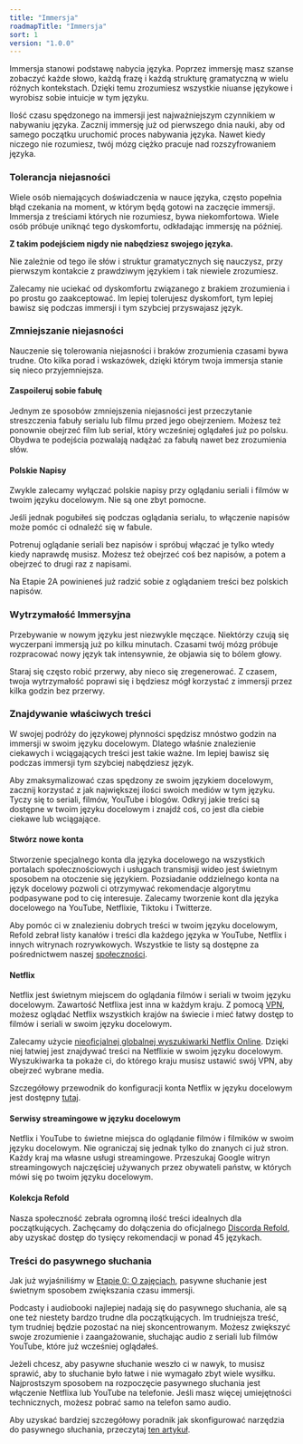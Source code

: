```yaml
---
title: "Immersja"
roadmapTitle: "Immersja"
sort: 1
version: "1.0.0"
---
```


Immersja stanowi podstawę nabycia języka. Poprzez immersję masz szanse zobaczyć każde słowo, każdą frazę i każdą strukturę gramatyczną w wielu różnych kontekstach. Dzięki temu zrozumiesz wszystkie niuanse językowe i wyrobisz sobie intuicje w tym języku.

Ilość czasu spędzonego na immersji jest najważniejszym czynnikiem w nabywaniu języka. Zacznij immersję już od pierwszego dnia nauki, aby od samego początku uruchomić proces nabywania języka. Nawet kiedy niczego nie rozumiesz, twój mózg ciężko pracuje nad rozszyfrowaniem języka.

### Tolerancja niejasności
Wiele osób niemających doświadczenia w nauce języka, często popełnia błąd czekania na moment, w którym będą gotowi na zaczęcie immersji. Immersja z treściami których nie rozumiesz, bywa niekomfortowa. Wiele osób próbuje uniknąć tego dyskomfortu, odkładając immersję na później.

**Z takim podejściem nigdy nie nabędziesz swojego języka.**

Nie zależnie od tego ile słów i struktur gramatycznych się nauczysz, przy pierwszym kontakcie z prawdziwym językiem i tak niewiele zrozumiesz.

Zalecamy nie uciekać od dyskomfortu związanego z brakiem zrozumienia i po prostu go zaakceptować. Im lepiej tolerujesz dyskomfort, tym lepiej bawisz się podczas immersji i tym szybciej przyswajasz język.

### Zmniejszanie niejasności
Nauczenie się tolerowania niejasności i braków zrozumienia czasami bywa trudne. Oto kilka porad i wskazówek, dzięki którym twoja immersja stanie się nieco przyjemniejsza.

#### Zaspoileruj sobie fabułę
Jednym ze sposobów zmniejszenia niejasności jest przeczytanie streszczenia fabuły serialu lub filmu przed jego obejrzeniem. Możesz też ponownie obejrzeć film lub serial, który wcześniej oglądałeś już po polsku. Obydwa te podejścia pozwalają nadążać za fabułą nawet bez zrozumienia słów.

#### Polskie Napisy
Zwykle zalecamy wyłączać polskie napisy przy oglądaniu seriali i filmów w twoim języku docelowym. Nie są one zbyt pomocne.

Jeśli jednak pogubiłeś się podczas oglądania serialu, to włączenie napisów może pomóc ci odnaleźć się w fabule.

Potrenuj oglądanie seriali bez napisów i spróbuj włączać je tylko wtedy kiedy naprawdę musisz. Możesz też obejrzeć coś bez napisów, a potem a obejrzeć to drugi raz z napisami.

Na Etapie 2A powinieneś już radzić sobie z oglądaniem treści bez polskich napisów.

### Wytrzymałość Immersyjna
Przebywanie w nowym języku jest niezwykle męczące. Niektórzy czują się wyczerpani immersją już po kilku minutach. Czasami twój mózg próbuje rozpracować nowy język tak intensywnie, że objawia się to bólem głowy.

Staraj się często robić przerwy, aby nieco się zregenerować. Z czasem, twoja wytrzymałość poprawi się i będziesz mógł korzystać z immersji przez kilka godzin bez przerwy.

### Znajdywanie właściwych treści
W swojej podróży do językowej płynności spędzisz mnóstwo godzin na immersji w swoim języku docelowym. Dlatego właśnie znalezienie ciekawych i wciągających treści jest takie ważne. Im lepiej bawisz się podczas immersji tym szybciej nabędziesz język.

Aby zmaksymalizować czas spędzony ze swoim językiem docelowym, zacznij korzystać z jak największej ilości swoich mediów w tym języku. Tyczy się to seriali, filmów, YouTube i blogów. Odkryj jakie treści są dostępne w twoim języku docelowym i znajdź coś, co jest dla ciebie ciekawe lub wciągające.

#### Stwórz nowe konta
Stworzenie specjalnego konta dla języka docelowego na wszystkich portalach społecznościowych i usługach transmisji wideo jest świetnym sposobem na otoczenie się językiem. Pozsiadanie oddzielnego konta na język docelowy pozwoli ci otrzymywać rekomendacje algorytmu podpasywane pod to cię interesuje. Zalecamy tworzenie kont dla języka docelowego na YouTube, Netflixie, Tiktoku i Twitterze.

Aby pomóc ci w znalezieniu dobrych treści w twoim języku docelowym, Refold zebrał listy kanałów i treści dla każdego języka w YouTube, Netflix i innych witrynach rozrywkowych. Wszystkie te listy są dostępne za pośrednictwem naszej [społeczności][join-link].

#### Netflix
Netflix jest świetnym miejscem do oglądania filmów i seriali w twoim języku docelowym. Zawartość Netflixa jest inna w każdym kraju. Z pomocą [VPN][nord-vpn], możesz oglądać Netflix wszystkich krajów na świecie i mieć łatwy dostęp to filmów i seriali w swoim języku docelowym.

Zalecamy użycie [nieoficjalnej globalnej wyszukiwarki Netflix Online][unogs]. Dzięki niej łatwiej jest znajdywać treści na Netflixie w swoim języku docelowym. Wyszukiwarka ta pokaże ci, do którego kraju musisz ustawić swój VPN, aby obejrzeć wybrane media.

Szczegółowy przewodnik do konfiguracji konta Netflix w języku docelowym jest dostępny [tutaj][netflix-tutorial].

#### Serwisy streamingowe w języku docelowym
Netflix i YouTube to świetne miejsca do oglądanie filmów i filmików w swoim języku docelowym. Nie ograniczaj się jednak tylko do znanych ci już stron. Każdy kraj ma własne usługi streamingowe. Przeszukaj Google witryn streamingowych najczęściej używanych przez obywateli państw, w których mówi się po twoim języku docelowym.

#### Kolekcja Refold
Nasza społeczność zebrała ogromną ilość treści idealnych dla początkujących. Zachęcamy do dołączenia do oficjalnego [Discorda Refold][join-link], aby uzyskać dostęp do tysięcy rekomendacji w ponad 45 językach.

### Treści do pasywnego słuchania
Jak już wyjaśniliśmy w [Etapie 0: O zajęciach][stage-0-activities-explained], pasywne słuchanie jest świetnym sposobem zwiększania czasu immersji.

Podcasty i audiobooki najlepiej nadają się do pasywnego słuchania, ale są one też niestety bardzo trudne dla początkujących. Im trudniejsza treść, tym trudniej będzie pozostać na niej skoncentrowanym. Możesz zwiększyć swoje zrozumienie i zaangażowanie, słuchając audio z seriali lub filmów YouTube, które już wcześniej oglądałeś.

Jeżeli chcesz, aby pasywne słuchanie weszło ci w nawyk, to musisz sprawić, aby to słuchanie było łatwe i nie wymagało zbyt wiele wysiłku. Najprostszym sposobem na rozpoczęcie pasywnego słuchania jest włączenie Netflixa lub YouTube na telefonie. Jeśli masz więcej umiejętności technicznych, możesz pobrać samo na telefon samo audio.

Aby uzyskać bardziej szczegółowy poradnik jak skonfigurować narzędzia do pasywnego słuchania, przeczytaj [ten artykuł][passive-listening-detailed].

[join-link]: /join

[join-link]: /join
[nord-vpn]: https://go.nordvpn.net/aff_c?offer_id=15&aff_id=54960&url_id=902
[netflix-tutorial]: https://www.lindsaydoeslanguages.com/the-ultimate-guide-to-netflix-for-language-learning/
[unogs]: https://unogs.com/
[stage-0-activities-explained]: /simplified/stage-0/a/activities-explained
[passive-listening-detailed]: /roadmap/stage-1/a/passive-listening#Make-Listening-Easy
